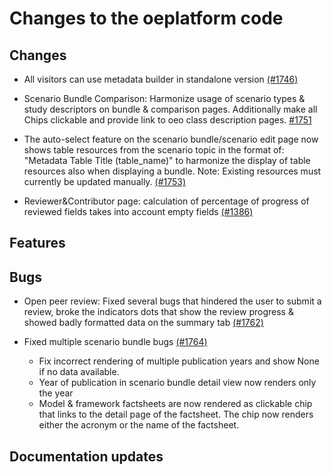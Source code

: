 # Changes to the oeplatform code

## Changes

- All visitors can use metadata builder in standalone version [(#1746)](https://github.com/OpenEnergyPlatform/oeplatform/pull/1746)

- Scenario Bundle Comparison: Harmonize usage of scenario types & study descriptors on bundle & comparison pages. Additionally make all Chips clickable and provide link to oeo class description pages. [#1751](https://github.com/OpenEnergyPlatform/oeplatform/pull/1751)

- The auto-select feature on the scenario bundle/scenario edit page now shows table resources from the scenario topic in the format of: "Metadata Table Title (table_name)" to harmonize the display of table resources also when displaying a bundle. Note: Existing resources must currently be updated manually. [(#1753)](https://github.com/OpenEnergyPlatform/oeplatform/pull/1753)

- Reviewer&Contributor page: calculation of percentage of progress of reviewed fields takes into account empty fields [(#1386)](https://github.com/OpenEnergyPlatform/oeplatform/pull/1386)

## Features

## Bugs

- Open peer review: Fixed several bugs that hindered the user to submit a review, broke the indicators dots that show the review progress & showed badly formatted data on the summary tab [(#1762)](https://github.com/OpenEnergyPlatform/oeplatform/pull/1762)

- Fixed multiple scenario bundle bugs [(#1764)](https://github.com/OpenEnergyPlatform/oeplatform/pull/1764)
  - Fix incorrect rendering of multiple publication years and show None if no data available.
  - Year of publication in scenario bundle detail view now renders only the year
  - Model & framework factsheets are now rendered as clickable chip that links to the detail page of the factsheet. The chip now renders either the acronym or the
    name of the factsheet.

## Documentation updates
